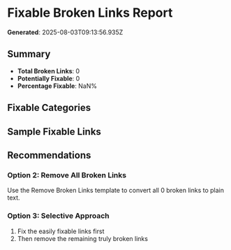 # Fixable Broken Links Report

**Generated**: 2025-08-03T09:13:56.935Z

## Summary

- **Total Broken Links**: 0
- **Potentially Fixable**: 0
- **Percentage Fixable**: NaN%

## Fixable Categories


## Sample Fixable Links

## Recommendations

### Option 2: Remove All Broken Links
Use the Remove Broken Links template to convert all 0 broken links to plain text.

### Option 3: Selective Approach
1. Fix the easily fixable links first
2. Then remove the remaining truly broken links
